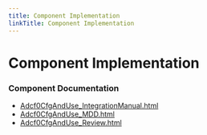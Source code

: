 ```yaml
---
title: Component Implementation
linkTitle: Component Implementation
---
```


# Component Implementation
### Component Documentation

- [Adcf0CfgAndUse_IntegrationManual.html](doc/Adcf0CfgAndUse_IntegrationManual.html)
- [Adcf0CfgAndUse_MDD.html](doc/Adcf0CfgAndUse_MDD.html)
- [Adcf0CfgAndUse_Review.html](doc/Adcf0CfgAndUse_Review.html)

